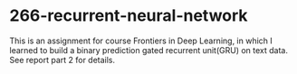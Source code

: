 # 266-recurrent-neural-network
This is an assignment for course Frontiers in Deep Learning, in which I learned to build a binary prediction gated recurrent unit(GRU) on text data. 
See report part 2 for details.
